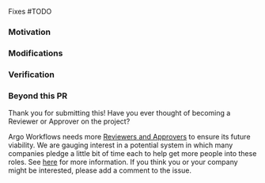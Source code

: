 <!-- markdownlint-disable MD041 -->

<!--

### Before you open your PR

- Run `make pre-commit -B` to fix codegen and lint problems (build will fail).
- [Signed-off your commits](https://github.com/apps/dco/) (otherwise the DCO check will fail).
- Used [a conventional commit message](https://www.conventionalcommits.org/en/v1.0.0/).

### When you open your PR

- PR title format should also conform to [conventional commits](https://www.conventionalcommits.org/en/v1.0.0/).
- "Fixes #" is in both the PR title (for release notes) and this description (to automatically link and close the issue).
- Create the PR as draft.
- Once builds are green, mark your PR "Ready for review".

When changes are requested, please address them and then dismiss the review to get it reviewed again.

-->

<!-- Does this PR fix an issue -->

Fixes #TODO

### Motivation

<!-- TODO: Say why you made your changes. -->

### Modifications

<!-- TODO: Say what changes you made. -->

<!-- TODO: Attach screenshots if you changed the UI. -->

### Verification

<!-- TODO: Say how you tested your changes. -->


### Beyond this PR

Thank you for submitting this! Have you ever thought of becoming a Reviewer or Approver on the project? 

Argo Workflows needs more [Reviewers and Approvers](https://github.com/argoproj/argoproj/blob/main/community/membership.md) to ensure its future viability. We are gauging interest in a potential system in which many companies pledge a little bit of time each to help get more people into these roles. See [here](https://github.com/argoproj/argo-workflows/issues/12229) for more information. If you think you or your company might be interested, please add a comment to the issue.
